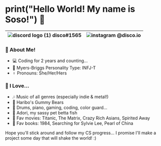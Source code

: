 
# **print("Hello World! My name is Soso!")** :wave: 


| ![discord logo (1)](https://user-images.githubusercontent.com/80224791/181578951-88f1920b-8d19-44bc-ba29-90346400b18a.png) disco#1565 | ![instagram](https://user-images.githubusercontent.com/80224791/181579545-c8ea1583-e8b5-4aec-8197-3dddb72ce599.png) @disco.io |
| -------------  | -------------  |

### :book: About Me!

- :computer: Coding for 2 years and counting...
- :brain: Myers-Briggs Personality Type: INFJ-T 
- :female_sign: Pronouns: She/Her/Hers

### :sparkling_heart: I Love...

- :notes: Music of all genres (especially indie & metal!)
- :lollipop: Haribo's Gummy Bears
- :drum: Drums, piano, gaming, coding, color guard...
- :flags: Adori, my sassy pet betta fish
- :popcorn: Fav movies: Titanic, The Matrix, Crazy Rich Asians, Spirited Away
- :book: Fav books: 1984, Searching for Sylvie Lee, Pearl of China


Hope you'll stick around and follow my CS progress... I promise I'll make a project some day that will shake the world! :)
